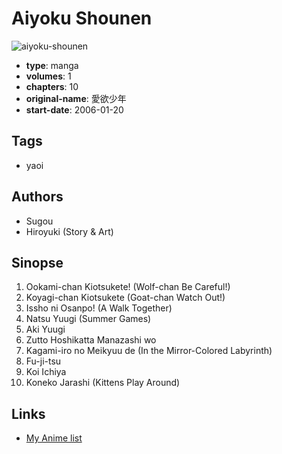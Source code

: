# Aiyoku Shounen

![aiyoku-shounen](https://cdn.myanimelist.net/images/manga/2/170082.jpg)

-   **type**: manga
-   **volumes**: 1
-   **chapters**: 10
-   **original-name**: 愛欲少年
-   **start-date**: 2006-01-20

## Tags

-   yaoi

## Authors

-   Sugou
-   Hiroyuki (Story & Art)

## Sinopse

1. Ookami-chan Kiotsukete! (Wolf-chan Be Careful!)
2. Koyagi-chan Kiotsukete (Goat-chan Watch Out!)
3. Issho ni Osanpo! (A Walk Together)
4. Natsu Yuugi (Summer Games)
5. Aki Yuugi
6. Zutto Hoshikatta Manazashi wo
7. Kagami-iro no Meikyuu de (In the Mirror-Colored Labyrinth)
8. Fu-ji-tsu
9. Koi Ichiya
10. Koneko Jarashi (Kittens Play Around)

## Links

-   [My Anime list](https://myanimelist.net/manga/95331/Aiyoku_Shounen)
